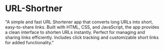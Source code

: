# URL-Shortner
"A simple and fast URL Shortener app that converts long URLs into short, easy-to-share links. Built with HTML, CSS, and JavaScript, the app provides a clean interface to shorten URLs instantly. Perfect for managing and sharing links efficiently. Includes click tracking and customizable short links for added functionality."
